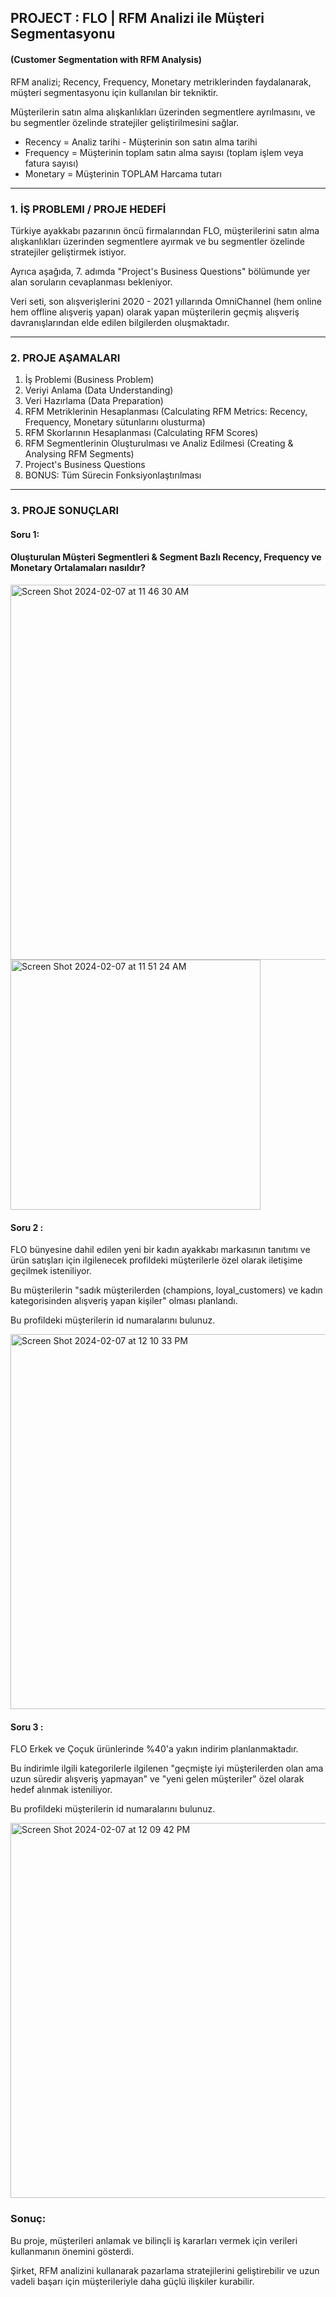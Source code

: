 ## PROJECT : FLO | RFM Analizi ile Müşteri Segmentasyonu 
#### (Customer Segmentation with RFM Analysis)

RFM analizi; Recency, Frequency, Monetary metriklerinden faydalanarak, müşteri segmentasyonu için kullanılan bir tekniktir.

Müşterilerin satın alma alışkanlıkları üzerinden segmentlere ayrılmasını, ve bu segmentler özelinde stratejiler geliştirilmesini sağlar.

- Recency   = Analiz tarihi - Müşterinin son satın alma tarihi
- Frequency = Müşterinin toplam satın alma sayısı   (toplam işlem veya fatura sayısı)
- Monetary  = Müşterinin TOPLAM Harcama tutarı

______________________________


### 1. İŞ PROBLEMI / PROJE HEDEFİ

Türkiye ayakkabı pazarının öncü firmalarından FLO, müşterilerini satın alma alışkanlıkları üzerinden segmentlere ayırmak ve bu segmentler özelinde stratejiler geliştirmek istiyor.

Ayrıca aşağıda, 7. adımda "Project's Business Questions" bölümunde yer alan soruların cevaplanması bekleniyor.

Veri seti, son alışverişlerini 2020 - 2021 yıllarında OmniChannel (hem online hem offline alışveriş yapan) olarak yapan müşterilerin geçmiş alışveriş davranışlarından elde edilen bilgilerden oluşmaktadır.


______________________________

### 2. PROJE AŞAMALARI

1. İş Problemi (Business Problem)
2. Veriyi Anlama (Data Understanding)
3. Veri Hazırlama (Data Preparation)
4. RFM Metriklerinin Hesaplanması (Calculating RFM Metrics: Recency, Frequency, Monetary sütunlarını olusturma)
5. RFM Skorlarının Hesaplanması (Calculating RFM Scores)
6. RFM Segmentlerinin Oluşturulması ve Analiz Edilmesi (Creating & Analysing RFM Segments)
7. Project's Business Questions
8. BONUS: Tüm Sürecin Fonksiyonlaştırılması


______________________________

### 3. PROJE SONUÇLARI

#### Soru 1:
#### Oluşturulan Müşteri Segmentleri & Segment Bazlı Recency, Frequency ve Monetary Ortalamaları nasıldır?

<img width="600" alt="Screen Shot 2024-02-07 at 11 46 30 AM" src="https://github.com/gozdemadendere/miuul_data_science_bootcamp/assets/90986708/7594c4ab-b765-4d3a-b91a-8dd416f2455c">

<img width="400" alt="Screen Shot 2024-02-07 at 11 51 24 AM" src="https://github.com/gozdemadendere/miuul_data_science_bootcamp/assets/90986708/5107b094-98e4-4e76-84f8-3f1a3bb27f1f">



#### Soru 2 :
FLO bünyesine dahil edilen yeni bir kadın ayakkabı markasının tanıtımı ve ürün satışları için ilgilenecek profildeki müşterilerle özel olarak iletişime geçilmek isteniliyor.

Bu müşterilerin "sadık müşterilerden (champions, loyal_customers) ve kadın kategorisinden alışveriş yapan kişiler" olması planlandı.

Bu profildeki müşterilerin id numaralarını bulunuz.


<img width="600" alt="Screen Shot 2024-02-07 at 12 10 33 PM" src="https://github.com/gozdemadendere/miuul_data_science_bootcamp/assets/90986708/10ef2888-7a8d-4f5e-96e8-873c1adef770">

#### Soru 3 :
FLO Erkek ve Çoçuk ürünlerinde %40'a yakın indirim planlanmaktadır.

Bu indirimle ilgili kategorilerle ilgilenen "geçmişte iyi müşterilerden olan ama uzun süredir alışveriş yapmayan" ve "yeni gelen müşteriler" özel olarak hedef alınmak isteniliyor.

Bu profildeki müşterilerin id numaralarını bulunuz.

<img width="600" alt="Screen Shot 2024-02-07 at 12 09 42 PM" src="https://github.com/gozdemadendere/miuul_data_science_bootcamp/assets/90986708/2e3f94fb-2677-4932-b06e-b0994ca90052">






### Sonuç:

Bu proje, müşterileri anlamak ve bilinçli iş kararları vermek için verileri kullanmanın önemini gösterdi.

Şirket, RFM analizini kullanarak pazarlama stratejilerini geliştirebilir ve uzun vadeli başarı için müşterileriyle daha güçlü ilişkiler kurabilir.


